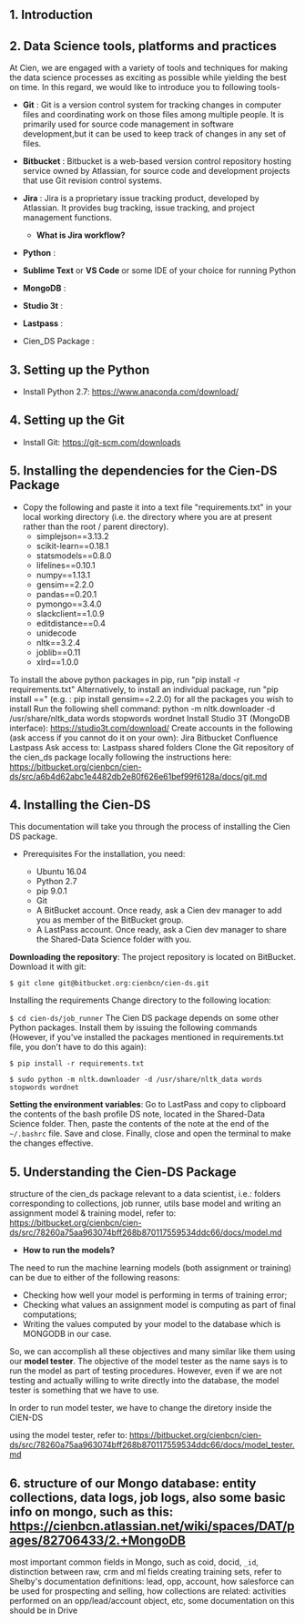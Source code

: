## 1. Introduction


## 2. Data Science tools, platforms and practices
At Cien, we are engaged with a variety of tools and techniques for making the data science processes as exciting as possible while yielding the best on time. In this regard, we would like to introduce you to following tools-
- **Git** : Git is a version control system for tracking changes in computer files and coordinating work on those files among multiple people. It is primarily used for source code management in software development,but it can be used to keep track of changes in any set of files.
- **Bitbucket** : Bitbucket is a web-based version control repository hosting service owned by Atlassian, for source code and development projects that use Git revision control systems.
- **Jira** : Jira is a proprietary issue tracking product, developed by Atlassian. It provides bug tracking, issue tracking, and project management functions.
  + **What is Jira workflow?**
  
  
- **Python** : 
- **Sublime Text** or **VS Code** or some IDE of your choice for running Python
- **MongoDB** :
- **Studio 3t** :
- **Lastpass** :
- Cien_DS Package :

## 3. Setting up the Python
- Install Python 2.7: https://www.anaconda.com/download/

## 4. Setting up the Git
- Install Git: https://git-scm.com/downloads

## 5. Installing the dependencies for the Cien-DS Package
- Copy the following and paste it into a text file "requirements.txt" in your local working directory (i.e. the directory where you are at present rather than the root / parent directory).
  + simplejson==3.13.2
  + scikit-learn==0.18.1
  + statsmodels==0.8.0
  + lifelines==0.10.1
  + numpy==1.13.1
  + gensim==2.2.0
  + pandas==0.20.1
  + pymongo==3.4.0
  + slackclient==1.0.9
  + editdistance==0.4
  + unidecode
  + nltk==3.2.4
  + joblib==0.11
  + xlrd==1.0.0

To install the above python packages in pip, run "pip install -r requirements.txt" 
Alternatively,  to install an individual package, run "pip install <package-name>==<version>" (e.g. : pip install gensim==2.2.0) for all the packages you wish to install
Run the following shell command:
python -m nltk.downloader -d /usr/share/nltk_data words stopwords wordnet
Install Studio 3T (MongoDB interface): https://studio3t.com/download/ 
Create accounts in the following (ask access if you cannot do it on your own):
Jira
Bitbucket
Confluence
Lastpass
Ask access to:
Lastpass shared folders
Clone the Git repository of the cien_ds package locally following the instructions here: https://bitbucket.org/cienbcn/cien-ds/src/a6b4d62abc1e4482db2e80f626e61bef99f6128a/docs/git.md
  
## 4. Installing the Cien-DS
This documentation will take you through the process of installing the Cien DS package.

- Prerequisites For the installation, you need:

  + Ubuntu 16.04
  + Python 2.7
  + pip 9.0.1
  + Git
  + A BitBucket account. Once ready, ask a Cien dev manager to add you as member of the BitBucket group.
  + A LastPass account. Once ready, ask a Cien dev manager to share the Shared-Data Science folder with you.
  
**Downloading the repository**: The project repository is located on BitBucket. Download it with git:

`$ git clone git@bitbucket.org:cienbcn/cien-ds.git`

Installing the requirements
Change directory to the following location:

`$ cd cien-ds/job_runner`
The Cien DS package depends on some other Python packages. Install them by issuing the following commands (However, if you've installed the packages mentioned in requirements.txt file, you don't have to do this again):

`$ pip install -r requirements.txt`

`$ sudo python -m nltk.downloader -d /usr/share/nltk_data words stopwords wordnet`

**Setting the environment variables**: Go to LastPass and copy to clipboard the contents of the bash profile DS note, located in the Shared-Data Science folder. Then, paste the contents of the note at the end of the `~/.bashrc` file. Save and close. Finally, close and open the terminal to make the changes effective.

## 5. Understanding the Cien-DS Package
structure of the cien_ds package relevant to a data scientist, i.e.: folders corresponding to collections, job runner, utils
base model and writing an assignment model & training model, refer to: https://bitbucket.org/cienbcn/cien-ds/src/78260a75aa963074bff268b870117559534ddc66/docs/model.md

- **How to run the models?**

The need to run the machine learning models (both assignment or training) can be due to either of the following reasons:
- Checking how well your model is performing in terms of training error;
- Checking what values an assignment model is computing as part of final computations;
- Writing the values computed by your model to the database which is MONGODB in our case.

So, we can accomplish all these objectives and many similar like them using our **model tester**. The objective of the model tester as the name says is to run the model as part of testing procedures. However, even if we are not testing and actually willing to write directly into the database, the model tester is something that we have to use. 

In order to run model tester, we have to change the diretory inside the CIEN-DS
 
using the model tester, refer to: https://bitbucket.org/cienbcn/cien-ds/src/78260a75aa963074bff268b870117559534ddc66/docs/model_tester.md

## 6. structure of our Mongo database: entity collections, data logs, job logs, also some basic info on mongo, such as this: https://cienbcn.atlassian.net/wiki/spaces/DAT/pages/82706433/2.+MongoDB

most important common fields in Mongo, such as coid, docid, `_id`, distinction between raw, crm and ml fields
creating training sets, refer to Shelby's documentation
definitions: lead, opp, account, how salesforce can be used for prospecting and selling, how collections are related: activities performed on an opp/lead/account object, etc, some documentation on this should be in Drive
